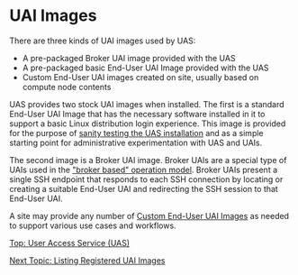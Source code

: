 # UAI Images

There are three kinds of UAI images used by UAS:

* A pre-packaged Broker UAI image provided with the UAS
* A pre-packaged basic End-User UAI Image provided with the UAS
* Custom End-User UAI images created on site, usually based on compute node contents

UAS provides two stock UAI images when installed. The first is a standard End-User UAI Image that has the necessary software installed in it to support a basic Linux distribution login experience.
This image is provided for the purpose of [sanity testing the UAS installation](UAS_and_UAI_Health_Checks.md) and as a simple starting point for administrative experimentation with UAS and UAIs.

The second image is a Broker UAI image. Broker UAIs are a special type of UAIs used in the ["broker based" operation model](Broker_Mode_UAI_Management.md).
Broker UAIs present a single SSH endpoint that responds to each SSH connection by locating or creating a suitable End-User UAI and redirecting the SSH session to that End-User UAI.

A site may provide any number of [Custom End-User UAI Images](Customize_End-User_UAI_Images.md) as needed to support various use cases and workflows.

[Top: User Access Service (UAS)](index.md)

[Next Topic: Listing Registered UAI Images](List_Registered_UAI_Images.md)
